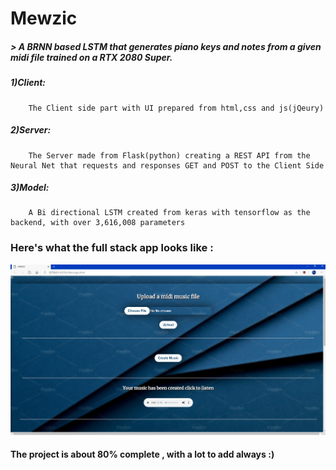 # Mewzic

#####   > A BRNN based LSTM that generates piano keys and notes from a given midi file trained on a RTX 2080 Super.

#####   1)Client: 
        The Client side part with UI prepared from html,css and js(jQeury)
#####   2)Server: 
        The Server made from Flask(python) creating a REST API from the Neural Net that requests and responses GET and POST to the Client Side
#####   3)Model: 
        A Bi directional LSTM created from keras with tensorflow as the backend, with over 3,616,008 parameters



### Here's what the full stack app looks like :

![Website](SnapShot.png)

#### The project is about 80% complete , with a lot to add always :)
